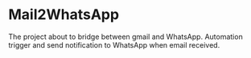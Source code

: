 # Mail2WhatsApp
The project about to bridge between gmail and WhatsApp. Automation trigger and send notification to WhatsApp when email received.
